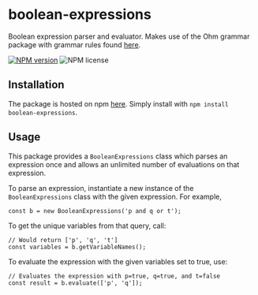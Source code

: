 # boolean-expressions

Boolean expression parser and evaluator. Makes use of the Ohm grammar package with grammar rules found [here](https://github.com/avadavat/boolean-expressions/blob/master/src/grammar/grammarRules.ts).

[![NPM version](https://img.shields.io/npm/v/boolean-expressions.svg?style=flat)](https://www.npmjs.com/package/boolean-expressions)
![NPM license](https://img.shields.io/npm/l/boolean-expressions.svg?style=flat)

## Installation

The package is hosted on npm [here](https://www.npmjs.com/package/boolean-expressions). Simply install with `npm install boolean-expressions`.

## Usage

This package provides a `BooleanExpressions` class which parses an expression once and allows an unlimited number of evaluations on that expression.

To parse an expression, instantiate a new instance of the `BooleanExpressions` class with the given expression. For example,

```
const b = new BooleanExpressions('p and q or t');
```

To get the unique variables from that query, call:

```
// Would return ['p', 'q', 't']
const variables = b.getVariableNames();
```

To evaluate the expression with the given variables set to true, use:

```
// Evaluates the expression with p=true, q=true, and t=false
const result = b.evaluate(['p', 'q']);
```
